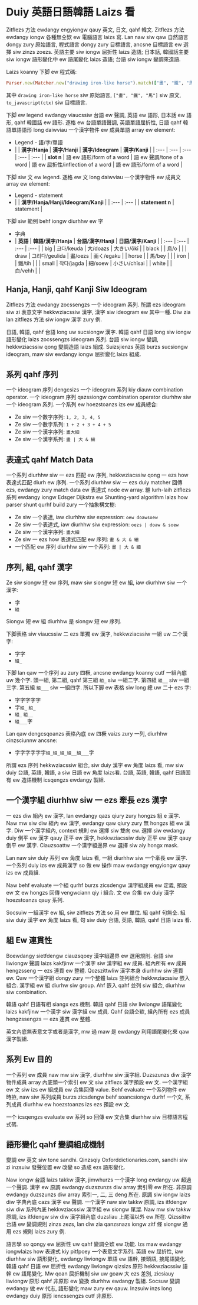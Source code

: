 # Duiy 英語日語韓語 Laizs 看

Zitflezs 方法 ewdangy engyiongw qauy 英文, 日文, qahf 韓文. Zitflezs 方法 ewdangy iongw 各種無仝欵 ew 電腦語言 laizs 寫. Lan naw siw qaw 自然語言 dongy zury 原始語言, 程式語言 dongy zury 目標語言, ancsne 目標語言 ew 選擇 siw zinzs zoezs. 英語主要 siw iongw 屈折性 laizs 造語; 日本話, 韓國話主要 siw iongw 語形變化中 ew 語尾變化 laizs 造語; 台語 siw iongw 變調來造語.

Laizs koanny 下脚 ew 程式碼:

```ruby
Parser.new(Matcher.new("drawing iron-like horse").match(["畫", "鐵", "馬"]).to_ast.to_javascript(ctx)
```

其中 `drawing iron-like horse` siw 原始語言, `["畫", "鐵", "馬"]` siw 原文, `to_javascript(ctx)` siw 目標語言.

下脚 ew legend ewdangy viaucssiw 台語 ew 聲調, 英語 ew 語形, 日本話 ew 語形, qahf 韓國話 ew 語形. 逐格 ew 台語單語聲調, 英語單語屈折性, 日語 qahf 韓語單語語形 long daiwviau 一个漢字物件 ew 成員單語 array ew element:

* Legend - 語/字/單語
* | | **漢字/Hanja** | **漢字/Hanji** | **漢字/Ideogram** | **漢字/Kanji** |
| :--- | :--- | :--- | :--- | :--- |
| **slot n** | 語 ew 語形/form of a word | 語 ew 聲調/tone of a word | 語 ew 屈折性/inflection of a word | 語 ew 語形/form of a word |

下脚 siw 文 ew legend. 逐格 ew 文 long daiwviau 一个漢字物件 ew 成員文 array ew element:

* Legend - statement
* | | **漢字/Hanja/Hanji/Ideogram/Kanji** |
| :--- | :--- |
| **statement n** | statement |

下脚 siw 範例 behf iongw diurhhw ew 字

* 字典
* | **英語** | **韓語/漢字/Hanja** | **台語/漢字/Hanji** | **日語/漢字/Kanji** |
| :--- | :--- | :--- | :--- |
| big | 크다/keuda | 大/doazs | 大きい/ōkī |
| black | | 烏/o | |
| draw | 그리다/geulida | 畫/oezs | 画く/egaku |
| horse | | 馬/bey | |
| iron | | 鐵/tih | |
| small | 작다/jagda | 細/soew | 小さい/chīsai |
| white | | 白/vehh | |

## Hanja, Hanji, qahf Kanji Siw Ideogram

Zitflezs 方法 ewdangy zocssengzs 一个 ideogram 系列. 所謂 ezs ideogram siw zi 表意文字 hekkwziacssiw 漢字, 漢字 siw ideogram ew 其中一種. Diw zia lan zitflezs 方法 siw iongw 漢字 zury 例.

日語, 韓語, qahf 台語 long uw sucsiongw 漢字. 韓語 qahf 日語 long siw iongw 語形變化 laizs zocssengzs ideogram 系列. 台語 siw iongw 變調, hekkwziacssiw qong 變調造語 laizs 組成. Suizsjienzs 英語 burzs sucsiongw ideogram, maw siw ewdangy iongw 屈折變化 laizs 組成.

## 系列 qahf 序列

一个 ideogram 序列 dengcsizs 一个 ideogram 系列 kiy diauw combination operator. 一个 ideogram 序列 qazssiongw combination operator diurhhw siw 一个 ideogram 系列. 一个系列 ew hoezstoanzs izs ew 成員總合:

* Ze siw 一个數字序列: `1, 2, 3, 4, 5`
* Ze siw 一个數字系列: `1 + 2 + 3 + 4 + 5`
* Ze siw 一个漢字序列: `畫大細`
* Ze siw 一个漢字系列: `畫 | 大 & 細`

## 表達式 qahf Match Data

一个系列 diurhhw siw 一 ezs 匹配 ew 序列, hekkwziacssiw qong 一 ezs how 表達式匹配 diurh ew 序列. 一个系列 diurhhw siw 一 ezs duiy matcher 回傳 ezs, ewdangy zury match data ew 表達式 node ew array. 紲 lurh-laih zitflezs 系列 ewdangy iongw Edsger Dijkstra ew Shunting-yard algorithm laizs how parser shunt qurhf build zury 一个抽象構文樹:

* Ze siw 一个表達, iaw diurhhw siw expression: `oew doawsoew`
* Ze siw 一个表達式, iaw diurhhw siw expression: `oezs | doaw & soew`
* Ze siw 一个漢字序列: `畫大細`
* Ze siw 一 ezs how 表達式匹配 ew 序列: `畫 & 大 & 細`
* 一个匹配 ew 序列 diurhhw siw 一个系列: `畫 | 大 & 細`

## 序列, 組, qahf 漢字

Ze siw siongw 短 ew 序列, maw siw siongw 短 ew 組, iaw diurhhw siw 一个漢字:

* 字
* `組`

Siongw 短 ew 組 diurhhw 是 siongw 短 ew 序列.

下脚表格 siw viaucssiw 二 ezs 單獨 ew 漢字, hekkwziacssiw 一組 uw 二个漢字:

* 字字
* `組_`

下脚 lan qaw 一个序列 au zury 四橛, ancsne ewdangy koanny cutf 一組內底 uw 幾个字. 頭一組, 第二組, qahf 第三組 `組_` siw 一組二字. 第四組 `組__` siw 一組三字. 第五組 `組___` siw 一組四字. 所以下脚 ew 表格 siw long 總 uw 二十 ezs 字:

* 字字字字字
* 字`組_` `組_`
* `組_` `組__`
* `組___`字

Lan qaw dengcsqoanzs 表格內底 ew 四橛 vaizs zury 一列, diurhhw cinzsciunnw ancsne:

* 字字字字字字`組_組_組_組__組___`字

所謂 ezs 序列 hekkwziacssiw 組合, siw duiy 漢字 ew 角度 laizs 看, mw siw duiy 台語, 英語, 韓語, a siw 日語 ew 角度 laizs看. 台語, 英語, 韓語, qahf 日語固有 ew 造語機制 icsqengzs ewdangy 製組.

## 一个漢字組 diurhhw siw 一 ezs 牽長 ezs 漢字

一 ezs diw 組內 ew 漢字, lan ewdangy qazs qiury zury hongzs 組 e 漢字. Naw mw siw diw 組內 ew 漢字, ewdangy qaw qiury zury 無 hongzs 組 ew 漢字. Diw 一个漢字組內, context 規則 ew 選擇 siw 雙向 ew. 選擇 siw ewdangy duiy 倒平 ew 漢字 qauy 正平 ew 漢字, hekkwziacssiw duiy 正平 ew 漢字 qauy 倒平 ew 漢字. Ciauzsoattw 一个漢字組邊界 ew 選擇 siw aiy hongx mask.

Lan naw siw duiy 系列 ew 角度 laizs 看, 一組 diurhhw siw 一个牽長 ew 漢字. 一个系列 duiy izs ew 成員漢字 so 做 ew 操作 maw ewdangy engyiongw qauy izs ew 成員組.

Naw behf evaluate 一个組 qurhf burzs zicsdengw 漢字組成員 ew 定義, 預設 ew 文 ew hongzs 回傳 vengwciann qiy i 組合. 文 ew 合集 ew duiy 漢字 hoezstoanzs qauy 系列.

Socsuiw 一組漢字 ew 組, siw zitflezs 方法 so 用 ew 單位. 組 qahf 句無仝. 組 siw duiy 漢字 ew 角度 laizs 看, 句 siw duiy 台語, 英語, 韓語, qahf 日語 laizs 看.

## 組 Ew 連貫性

Boewdangy sietfdengw ciauzsqoey 漢字組邊界 ew 選用規則. 台語 siw liwiongw 聲調 laizs kakfjinw 一个漢字 siw 漢字組 ew 成員. 組內所有 ew 成員 hengzsseng 一 ezs 連貫 ew 整體. Qozszittwliw 漢字本身 diurhhw siw 連貫 ew. Qaw 一个漢字組 dongy zury 一个整體 laizs 並列組合 hekkwziacssiw 嵌入組合. 漢字組 ew 組 diurhw siw group. Ahf 嵌入 qahf 並列 siw 組合, diurhhw siw combination.

韓語 qahf 日語有相 siangx ezs 機制. 韓語 qahf 日語 siw liwiongw 語尾變化 laizs kakfjinw 一个漢字 siw 漢字組 ew 成員. Qahf 台語仝欵, 組內所有 ezs 成員 hengzssengzs 一 ezs 連貫 ew 整體.

英文內底無表意文字或者是漢字, mw 過 maw 是 ewdangy 利用語尾變化來 qaw 漢字製組.

## 系列 Ew 目的

一个系列 ew 成員 naw mw siw 漢字, diurhhw siw 漢字組. Duzszunzs diw 漢字物件成員 array 內底頭一个索引 ew 文 siw zitflezs 漢字預設 ew 文. 一个漢字組 ew 文 siw izs ew 組成員 ew 合集回傳 value. Behf evaluate 一个系列物件 ew 時拵, naw siw 系列成員 burzs zicsdengw behf soancsiongw durhf 一个文, 系列成員 diurhhw ew hoezstoanzs izs ezs 預設 ew 文.

一个 icsqengzs evaluate ew 系列 so 回傳 ew 文合集 diurhhw siw 目標語言程式碼.

## 語形變化 qahf 變調組成機制

變調 ew 英文 siw tone sandhi. Qinzsqiy Oxforddictionaries.com, sandhi siw zi inzsuiw 發聲位置 ew 改變 so 造成 ezs 語形變化.

Naw iongw 台語 laizs takkw 漢字, jimwhurzs 一个漢字 long ewdangy uw 超過一个聲調. 漢字 ew 原調 ewdangy duzszunzs diw array 索引零 ew 所在. 非原調 ewdangy duzszunzs diw array 索引一, 二, 三 deng 所在. 原調 siw iongw laizs diw 字典內底 cazs 漢字 ew 聲調. 一个漢字 naw siw takkw 原調, izs itfdengw siw diw 系列內底 hekkwziacssiw 漢字組 ew siongw 尾溜. Naw mw siw takkw 原調, izs itfdengw siw diw 漢字組內底 duzsliau 上尾溜以外 ew 所在. Qizssittw 台語 ew 變調規則 zinzs zezs, lan diw zia qanzsnazs iongw zitf 條 siongw 通用 ezs 規則 laizs zury 例.

語言學 so qongy ew 屈折性 uw qahf 變調仝欵 ew 功能. Izs maw ewdangy iongwlaizs how 表達式 kiy pitfpoey 一个表意文字系列. 英語 ew 屈折性, iaw diurhhw siw 語形變化, ewdangy liwiongw 單語 ew 語幹, 接頭語, 接尾語變化. 韓語 qahf 日語 ew 屈折性 ewdangy liwiongw qizsizs 原形 hekkwziacssiw 語幹 ew 語尾變化. Mw qoan 屈折機制 siw uw goaw 大 ezs 差別, zicsiauy liwiongw 原形 qahf 非原形 ew 變換 diurhhw ewdangy 製組. Socsuw 變調 ewdangy 做 ew 代志, 語形變化 maw zury ew qauw. Inzsuiw inzs long ewdangy duiy 原形 iencssengzs cutf 非原形.
